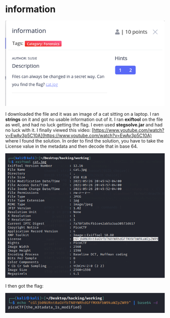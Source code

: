 # information

![](../../.gitbook/assets/image%20%2866%29.png)

I downloaded the file and it was an image of a cat sitting on a laptop. I ran **strings** on it and got no usable information out of it. I ran **exiftool** on the file as well, and had no luck getting the flag. I even used **stegsolve.jar** and had no luck with it. I finally viewed this video: [https://www.youtube.com/watch?v=EwAv3p5C10A](https://www.youtube.com/watch?v=EwAv3p5C10A) where I found the solution. In order to find the solution, you have to take the License value in the metadata and then decode that in base 64.

![](../../.gitbook/assets/image%20%2863%29.png)

I then got the flag:

![](../../.gitbook/assets/image%20%2869%29.png)



